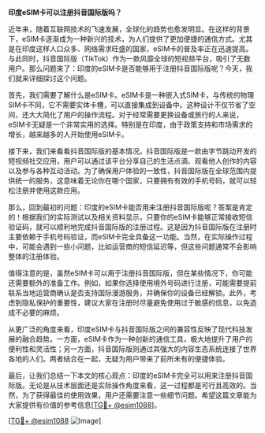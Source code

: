 **印度eSIM卡可以注册抖音国际版吗？**

近年来，随着互联网技术的飞速发展，全球化的趋势也愈发明显。在这样的背景下，eSIM卡逐渐成为一种新兴的技术，为人们提供了更加便捷的通信方式。尤其是在印度这样人口众多、网络需求旺盛的国家，eSIM卡的普及率正在迅速提高。与此同时，抖音国际版（TikTok）作为一款风靡全球的短视频平台，吸引了无数用户。那么问题来了：印度的eSIM卡是否能够用于注册抖音国际版呢？今天，我们就来详细探讨这个问题。

首先，我们需要了解什么是eSIM卡。eSIM卡是一种嵌入式SIM卡，与传统的物理SIM卡不同，它不需要实体卡槽，可以直接集成到设备中。这种设计不仅节省了空间，还大大简化了用户的操作流程。对于经常需要更换设备或旅行的人来说，eSIM卡无疑是一个非常实用的选择。特别是在印度，由于政策支持和市场需求的增长，越来越多的人开始使用eSIM卡。

接下来，我们来看看抖音国际版的基本情况。抖音国际版是一款由字节跳动开发的短视频社交应用，用户可以通过该平台分享自己的生活点滴、观看他人创作的内容以及参与各种互动活动。为了确保用户体验的一致性，抖音国际版在全球范围内提供统一的服务，这意味着无论你在哪个国家，只要拥有有效的手机号码，就可以轻松注册并使用这款应用。

那么，回到最初的问题：印度的eSIM卡能否用来注册抖音国际版呢？答案是肯定的！根据我们的实际测试以及相关资料显示，只要你的eSIM卡能够正常接收短信验证码，就可以顺利地完成抖音国际版的注册过程。这是因为抖音国际版在注册时主要依赖于手机号码验证，而eSIM卡完全具备这一功能。当然，在实际操作过程中，可能会遇到一些小问题，比如运营商的短信延迟等，但这些问题通常不会影响整体的注册体验。

值得注意的是，虽然eSIM卡可以用于注册抖音国际版，但在某些情况下，你可能还需要额外的准备工作。例如，如果你选择使用境外号码进行注册，可能需要提前联系当地运营商确认是否支持国际漫游服务，并确保你的设备已经解锁。此外，考虑到隐私保护的重要性，建议大家在注册时尽量避免使用过于敏感的信息，以免造成不必要的麻烦。

从更广泛的角度来看，印度eSIM卡与抖音国际版之间的兼容性反映了现代科技发展的融合趋势。一方面，eSIM卡作为一种创新的通信工具，极大地提升了用户的便利性和灵活性；另一方面，抖音国际版则通过其强大的内容生态系统连接了世界各地的人们。两者结合在一起，无疑为用户带来了前所未有的便捷体验。

最后，让我们总结一下本文的核心观点：印度的eSIM卡完全可以用来注册抖音国际版。无论是从技术层面还是实际操作角度来看，这一过程都是可行且高效的。当然，为了获得最佳的使用效果，用户还需要注意一些细节问题。希望这篇文章能为大家提供有价值的参考信息[[TG💪+ @esim1088](https://t.me/s/esim1088)]。

[[TG💪+ @esim1088](https://t.me/s/esim1088) ![Image](https://i.postimg.cc/4NQfJmqS/Snipaste-2025-05-13-00-14-12.png)]